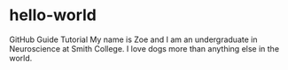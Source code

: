 # hello-world
GitHub Guide Tutorial
My name is Zoe and I am an undergraduate in Neuroscience at Smith College. I love dogs more than anything else in the world.
